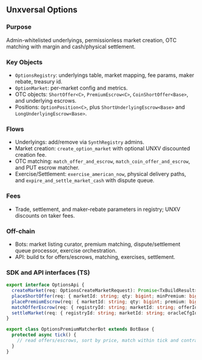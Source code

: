 ## Unxversal Options

### Purpose
Admin-whitelisted underlyings, permissionless market creation, OTC matching with margin and cash/physical settlement.

### Key Objects
- `OptionsRegistry`: underlyings table, market mapping, fee params, maker rebate, treasury id.
- `OptionMarket`: per-market config and metrics.
- OTC objects: `ShortOffer<C>`, `PremiumEscrow<C>`, `CoinShortOffer<Base>`, and underlying escrows.
- Positions: `OptionPosition<C>`, plus `ShortUnderlyingEscrow<Base>` and `LongUnderlyingEscrow<Base>`.

### Flows
- Underlyings: add/remove via `SynthRegistry` admins.
- Market creation: `create_option_market` with optional UNXV discounted creation fee.
- OTC matching: `match_offer_and_escrow`, `match_coin_offer_and_escrow`, and PUT escrow matcher.
- Exercise/Settlement: `exercise_american_now`, physical delivery paths, and `expire_and_settle_market_cash` with dispute queue.

### Fees
- Trade, settlement, and maker-rebate parameters in registry; UNXV discounts on taker fees.

### Off-chain
- Bots: market listing curator, premium matching, dispute/settlement queue processor, exercise orchestration.
- API: build tx for offers/escrows, matching, exercises, settlement.

### SDK and API interfaces (TS)
```ts
export interface OptionsApi {
  createMarket(req: OptionsCreateMarketRequest): Promise<TxBuildResult>;
  placeShortOffer(req: { marketId: string; qty: bigint; minPremium: bigint; collateralCoin: string; }): Promise<TxBuildResult>;
  placePremiumEscrow(req: { marketId: string; qty: bigint; premium: bigint; collateralCoin: string; cancelAfterMs: bigint; }): Promise<TxBuildResult>;
  matchOfferEscrow(req: { registryId: string; marketId: string; offerId: string; escrowId: string; maxFillQty: bigint; treasuryId: string; unxvCoins?: string[]; }): Promise<TxBuildResult>;
  settleMarket(req: { registryId: string; marketId: string; oracleCfgId: string; priceAggId: string; }): Promise<TxBuildResult>;
}

export class OptionsPremiumMatcherBot extends BotBase {
  protected async tick() {
    // read offers/escrows, sort by price, match within tick and contract constraints
  }
}
```


